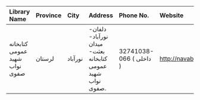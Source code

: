 | Library Name                  | Province   | City    | Address                                                                | Phone No.               | Website                          |
|:------------------------------|:-----------|:--------|:-----------------------------------------------------------------------|:------------------------|:---------------------------------|
| كتابخانه عمومی شهید نواب صفوی | لرستان     | نورآباد | دلفان- نورآباد- میدان بعثت- كتابخانه عمومی شهید نواب صفوی.             | 32741038-066 ( داخلی  ) | http://navabpubliclib.blogfa.com |